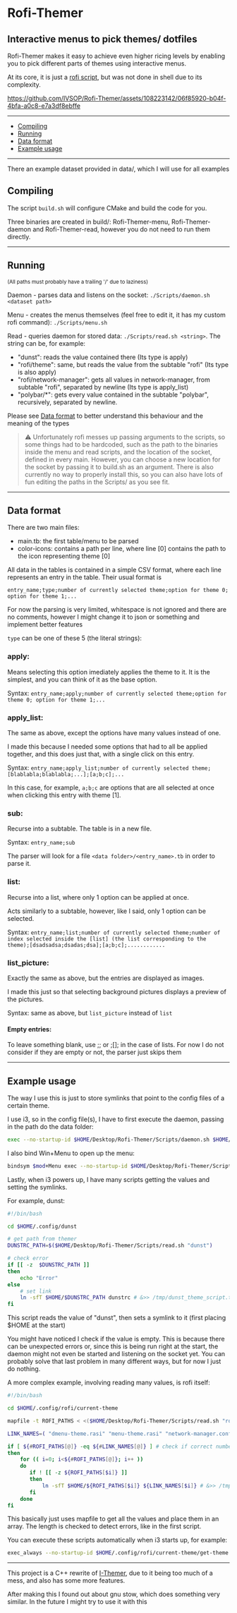 # Rofi-Themer

## Interactive menus to pick themes/ dotfiles

Rofi-Themer makes it easy to achieve even higher ricing levels by enabling you to pick different parts of themes using interactive menus.

At its core, it is just a [rofi script](https://davatorium.github.io/rofi/1.7.5/rofi-script.5/), but was not done in shell due to its complexity.


https://github.com/IVSOP/Rofi-Themer/assets/108223142/06f85920-b04f-4bfa-a0c8-e7a3df8ebffe

*******
- [Compiling](#Compiling)
- [Running](#Running)
- [Data format](#Data_format)
- [Example usage](#Example_usage)
*******

There an example dataset provided in data/, which I will use for all examples

<div id="Compiling"/>

## Compiling

The script `build.sh` will configure CMake and build the code for you.

Three binaries are created in build/: Rofi-Themer-menu, Rofi-Themer-daemon and Rofi-Themer-read, however you do not need to run them directly.

*******

<div id="Running"/>

## Running

<sup>(All paths must probably have a trailing '/' due to laziness)</sup>

Daemon - parses data and listens on the socket: `./Scripts/daemon.sh <dataset path>`

Menu - creates the menus themselves (feel free to edit it, it has my custom rofi command): `./Scripts/menu.sh`

Read - queries daemon for stored data: `./Scripts/read.sh <string>`. The string can be, for example:
- "dunst": reads the value contained there (Its type is apply)
- "rofi/theme": same, but reads the value from the subtable "rofi" (Its type is also apply)
- "rofi/network-manager": gets all values in network-manager, from subtable "rofi", separated by newline (Its type is apply_list)
- "polybar/*": gets every value contained in the subtable "polybar", recursively, separated by newline.

Please see [Data format](#Data_format) to better understand this behaviour and the meaning of the types


> :warning: Unfortunately rofi messes up passing arguments to the scripts, so some things had to be hardcoded, such as the path to the binaries inside the menu and read scripts, and the location of the socket, defined in every main. However, you can choose a new location for the socket by passing it to build.sh as an argument.
> There is also currently no way to properly install this, so you can also have lots of fun editing the paths in the Scripts/ as you see fit.

*******

<div id="Data_format"/>

## Data format

There are two main files:
- main.tb: the first table/menu to be parsed
- color-icons: contains a path per line, where line [0] contains the path to the icon representing theme [0]

All data in the tables is contained in a simple CSV format, where each line represents an entry in the table. Their usual format is 

```
entry_name;type;number of currently selected theme;option for theme 0; option for theme 1;...
```

For now the parsing is very limited, whitespace is not ignored and there are no comments, however I might change it to json or something and implement better features

`type` can be one of these 5 (the literal strings):

### apply:

Means selecting this option imediately applies the theme to it. It is the simplest, and you can think of it as the base option.

Syntax: `entry_name;apply;number of currently selected theme;option for theme 0; option for theme 1;...`

### apply_list:

The same as above, except the options have many values instead of one.

I made this because I needed some options that had to all be applied together, and this does just that, with a single click on this entry.

Syntax: `entry_name;apply_list;number of currently selected theme;[blablabla;blablabla;...];[a;b;c];...`

In this case, for example, `a;b;c` are options that are all selected at once when clicking this entry with theme [1].

### sub:

Recurse into a subtable. The table is in a new file.

Syntax: `entry_name;sub`

The parser will look for a file `<data folder>/<entry_name>.tb` in order to parse it.

### list:

Recurse into a list, where only 1 option can be applied at once.

Acts similarly to a subtable, however, like I said, only 1 option can be selected.

Syntax: `entry_name;list;number of currently selected theme;number of index selected inside the [list] (the list corresponding to the theme);[dsadsadsa;dsadas;dsa];[a;b;c];............`

### list_picture:

Exactly the same as above, but the entries are displayed as images.

I made this just so that selecting background pictures displays a preview of the pictures.

Syntax: same as above, but `list_picture` instead of `list`


#### Empty entries:

To leave something blank, use ;; or ;[]; in the case of lists. For now I do not consider if they are empty or not, the parser just skips them

*******

<div id="Example_usage">

## Example usage

The way I use this is just to store symlinks that point to the config files of a certain theme.

I use i3, so in the config file(s), I have to first execute the daemon, passing in the path do the data folder:

```bash
exec --no-startup-id $HOME/Desktop/Rofi-Themer/Scripts/daemon.sh $HOME/Desktop/Rofi-Themer/data/
```

I also bind Win+Menu to open up the menu:

```bash
bindsym $mod+Menu exec --no-startup-id $HOME/Desktop/Rofi-Themer/Scripts/menu.sh
```

Lastly, when i3 powers up, I have many scripts getting the values and setting the symlinks.

For example, dunst:
```bash
#!/bin/bash

cd $HOME/.config/dunst

# get path from themer
DUNSTRC_PATH=$($HOME/Desktop/Rofi-Themer/Scripts/read.sh "dunst")

# check error
if [[ -z  $DUNSTRC_PATH ]]
then
	echo "Error"
else
	# set link
    ln -sfT $HOME/$DUNSTRC_PATH dunstrc # &>> /tmp/dunst_theme_script.txt
fi
```

This script reads the value of "dunst", then sets a symlink to it (first placing $HOME at the start)

You might have noticed I check if the value is empty. This is because there can be unexpected errors or, since this is being run right at the start, the daemon might not even be started and listening on the socket yet. You can probably solve that last problem in many different ways, but for now I just do nothing.

A more complex example, involving reading many values, is rofi itself:
```bash
#!/bin/bash

cd $HOME/.config/rofi/current-theme

mapfile -t ROFI_PATHS < <($HOME/Desktop/Rofi-Themer/Scripts/read.sh "rofi/*")

LINK_NAMES=( "dmenu-theme.rasi" "menu-theme.rasi" "network-manager.conf" "network-manager.rasi" "theme.rasi" )

if [ ${#ROFI_PATHS[@]} -eq ${#LINK_NAMES[@]} ] # check if correct number of data was received
then
	for (( i=0; i<${#ROFI_PATHS[@]}; i++ ))
	do
	   if ! [[ -z ${ROFI_PATHS[$i]} ]]
	   then
	       ln -sfT $HOME/${ROFI_PATHS[$i]} ${LINK_NAMES[$i]} # &>> /tmp/rofi_theme_script.txt
	   fi
	done
fi
```

This basically just uses mapfile to get all the values and place them in an array. The length is checked to detect errors, like in the first script.

You can execute these scripts automatically when i3 starts up, for example:
```bash
exec_always --no-startup-id $HOME/.config/rofi/current-theme/get-theme.sh
```

*******

This project is a C++ rewrite of [I-Themer](https://github.com/IVSOP/I-Themer), due to it being too much of a mess, and also has some more features.

After making this I found out about gnu stow, which does something very similar. In the future I might try to use it with this
